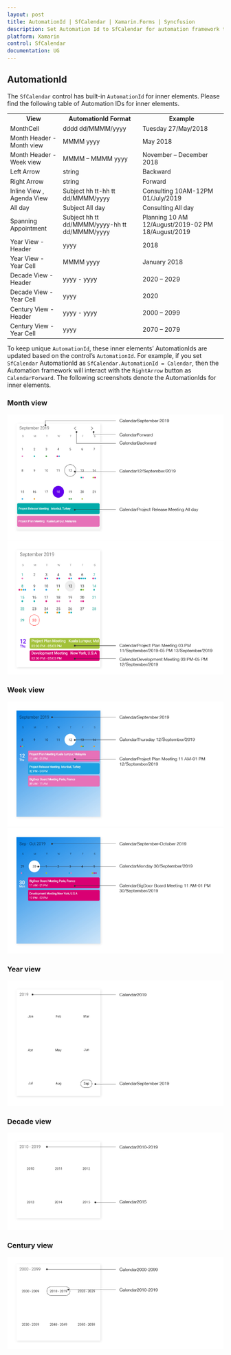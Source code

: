 ```yaml
---
layout: post
title: AutomationId | SfCalendar | Xamarin.Forms | Syncfusion
description: Set Automation Id to SfCalendar for automation framework to find and interact with control inner elements.
platform: Xamarin
control: SfCalendar
documentation: UG
---
```


## AutomationId

The `SfCalendar` control has built-in `AutomationId` for inner elements. Please find the following table of Automation IDs for inner elements.

<table>
<tr>
<th align="center" >View</th>
<th align="center" >AutomationId Format</th>
<th align="center" >Example</th>
</tr>

<tr>
<td>MonthCell</td>
<td>dddd dd/MMMM/yyyy</td>
<td>Tuesday 27/May/2018   </td>
</tr>

<tr>
<td>Month Header - Month view</td>
<td>MMMM yyyy</td>
<td>May 2018</td>
</tr>

<tr>
<td>Month Header - Week view</td>
<td>MMMM – MMMM yyyy</td>
<td>November – December 2018 </td>
</tr>

<tr>
<td>Left Arrow</td>
<td>string</td>
<td>Backward</td>
</tr>

<tr>
<td>Right Arrow</td>
<td>string</td>
<td>Forward</td>
</tr>

<tr>
<td>Inline View , Agenda View</td>
<td>Subject hh tt-hh tt dd/MMMM/yyyy</td>
<td>Consulting 10AM-12PM  01/July/2019</td>
</tr>

<tr>
<td>All day</td>
<td>Subject All day</td>
<td>Consulting All day</td>
</tr>

<tr>
<td>Spanning Appointment</td>
<td>Subject hh tt dd/MMMM/yyyy-hh tt dd/MMMM/yyyy</td>
<td>Planning 10 AM 12/August/2019-02 PM 18/August/2019</td>
</tr>

<tr>
<td>Year View - Header</td>
<td>yyyy</td>
<td>2018</td>
</tr>

<tr>
<td>Year View - Year Cell</td>
<td>MMMM yyyy</td>
<td>January 2018</td>
</tr>

<tr>
<td>Decade View - Header</td>
<td>yyyy - yyyy</td>
<td>2020 – 2029</td>
</tr>

<tr>
<td>Decade View - Year Cell</td>
<td>yyyy</td>
<td>2020</td>
</tr>

<tr>
<td>Century View - Header</td>
<td>yyyy - yyyy</td>
<td>2000 – 2099</td>
</tr>

<tr>
<td>Century View - Year Cell</td>
<td>yyyy</td>
<td>2070 – 2079</td>
</tr>

</table>

To keep unique `AutomationId`, these inner elements’ AutomationIds are updated based on the control’s `AutomationId`. For example, if you set `SfCalendar` AutomationId as `SfCalendar.AutomationId = Calendar`, then the Automation framework will interact with the `RightArrow` button as `CalendarForward`. The following screenshots denote the AutomationIds for inner elements.

### Month view

![MonthView AutomationId support in Xamarin.Forms Calendar](images/xamarin.forms-calendar-month-view.png)
![MonthView AutomationId support in Xamarin.Forms Calendar](images/xamarin.forms-calendar-month-view-spanning.png)

### Week view

![Week view AutomationId support in Xamarin.Forms Calendar](images/xamarin.forms-calendar-week-view.png)
![Week view AutomationId support in Xamarin.Forms Calendar](images/xamarin.forms-calendar-weekview.png)

### Year view

![Year view AutomationId support in Xamarin.Forms Calendar](images/xamarin.forms-calendar-year-view.png)

### Decade view

![Decade view AutomationId support in Xamarin.Forms Calendar](images/xamarin.forms-calendar-decade-view.png)

### Century view

![Century view AutomationId support in Xamarin.Forms Calendar](images/xamarin.forms-calendar-century-view.png)